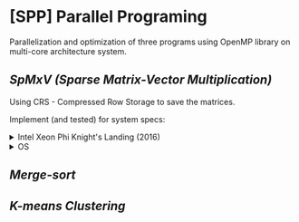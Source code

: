 # [SPP] Parallel Programing
Parallelization and optimization of three programs using OpenMP library on multi-core architecture system.

## _SpMxV (Sparse Matrix-Vector Multiplication)_
Using CRS - Compressed Row Storage to save the matrices.

Implement (and tested) for system specs:
<details>
<summary>Intel Xeon Phi Knight's Landing (2016)</summary>

- 72 x86-based cores, 288 threads
- 1.5 GHz, 2x 512-bit SIMD, ~ 3.5 TFLOPS peak
- 16 GB MCDRAM + 192 GB DDR4
</details>
<details>
  <summary>OS</summary>
  
  + CentOS Linux release 7.9.2009 (Core)
  + Kernel Release: 3.10.0-1160.83.1.el7.x86_64
</details>


## _Merge-sort_


## _K-means Clustering_

